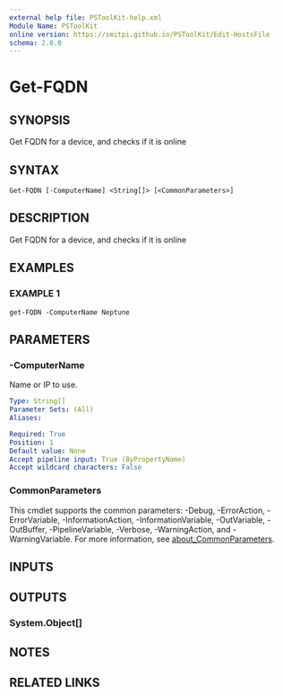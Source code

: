 ```yaml
---
external help file: PSToolKit-help.xml
Module Name: PSToolKit
online version: https://smitpi.github.io/PSToolKit/Edit-HostsFile
schema: 2.0.0
---
```


# Get-FQDN

## SYNOPSIS
Get FQDN for a device, and checks if it is online

## SYNTAX

```
Get-FQDN [-ComputerName] <String[]> [<CommonParameters>]
```

## DESCRIPTION
Get FQDN for a device, and checks if it is online

## EXAMPLES

### EXAMPLE 1
```
get-FQDN -ComputerName Neptune
```

## PARAMETERS

### -ComputerName
Name or IP to use.

```yaml
Type: String[]
Parameter Sets: (All)
Aliases:

Required: True
Position: 1
Default value: None
Accept pipeline input: True (ByPropertyName)
Accept wildcard characters: False
```

### CommonParameters
This cmdlet supports the common parameters: -Debug, -ErrorAction, -ErrorVariable, -InformationAction, -InformationVariable, -OutVariable, -OutBuffer, -PipelineVariable, -Verbose, -WarningAction, and -WarningVariable. For more information, see [about_CommonParameters](http://go.microsoft.com/fwlink/?LinkID=113216).

## INPUTS

## OUTPUTS

### System.Object[]
## NOTES

## RELATED LINKS
